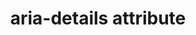 ---
{
  "title": "aria-details attribute",
  "description": "Identifies the element that provides a detailed, extended description for the object. See related aria-describedby.",
  "category": "aria",
  "keywords": [
    "aria-details attribute"
  ],
  "last_test_date": "2019-05-19",
  "test_results_url": "https://a11ysupport.io/tech/aria/aria-details_attribute",
  "notes": "There is poor support for `aria-details`, so it should not be used as the only means of conveying the relationship between an object and its detailed description. Since `aria-details` can only reference an element that is elsewhere on the same page, the details will likely sill be discoverable by screen reader users. Until support is more robust, it might be worth while to consider an additional indication that the object has a detailed description on the same page by way of the `alt` attribute or similar method.",
  "stats": {
    "jaws": {
      "chrome": {
        "74": "a"
      },
      "ie": {
        "11.134": "a"
      },
      "firefox": {
        "66": "a"
      }
    },
    "narrator": {
      "edge": {
        "44.17763": "n"
      }
    },
    "nvda": {
      "chrome": {
        "74": "n"
      },
      "firefox": {
        "66": "n"
      }
    },
    "orca": {
      "firefox": {
        "69": "n"
      }
    },
    "talkback": {
      "and_chr": {
        "75": "n"
      }
    },
    "vo_ios": {
      "ios_saf": {
        "12.2": "n"
      }
    },
    "vo_macos": {
      "safari": {
        "12.1": "n"
      }
    }
  },
  "links": {
    "ARIA spec for aria-details": "https://www.w3.org/TR/wai-aria-1.1/#aria-details"
  }
}
---